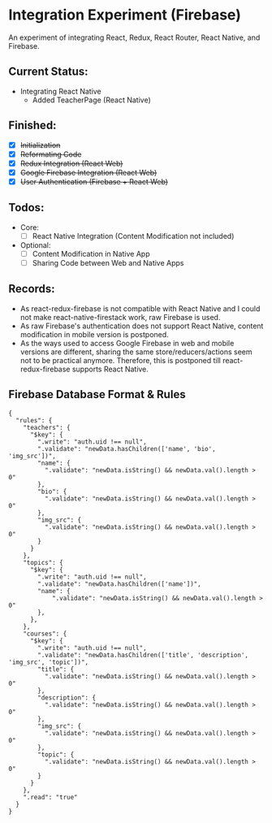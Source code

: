 # Integration Experiment (Firebase)
An experiment of integrating React, Redux, React Router, React Native, and Firebase.

## Current Status:
* Integrating React Native
   * Added TeacherPage (React Native)

## Finished:
- [x] ~~Initialization~~
- [x] ~~Reformating Code~~
- [x] ~~Redux Integration (React Web)~~
- [x] ~~Google Firebase Integration (React Web)~~
- [x] ~~User Authentication (Firebase + React Web)~~
    
## Todos:
* Core: 
    - [ ] React Native Integration (Content Modification not included)
    
* Optional:
    - [ ] Content Modification in Native App
    - [ ] Sharing Code between Web and Native Apps
    
## Records:
* As react-redux-firebase is not compatible with React Native and I could not make react-native-firestack work, raw Firebase is used.
* As raw Firebase's authentication does not support React Native, content modification in mobile version is postponed.
* As the ways used to access Google Firebase in web and mobile versions are different, sharing the same store/reducers/actions seem not to be practical anymore. Therefore, this is postponed till react-redux-firebase supports React Native.

## Firebase Database Format & Rules
```
{
  "rules": {
    "teachers": {
      "$key": {
        ".write": "auth.uid !== null",
        ".validate": "newData.hasChildren(['name', 'bio', 'img_src'])",
        "name": {
          ".validate": "newData.isString() && newData.val().length > 0"
        },
        "bio": {
          ".validate": "newData.isString() && newData.val().length > 0"
        },
        "img_src": {
          ".validate": "newData.isString() && newData.val().length > 0"
        }
      }
    },
    "topics": {
      "$key": {
        ".write": "auth.uid !== null",
        ".validate": "newData.hasChildren(['name'])",
        "name": {
        	".validate": "newData.isString() && newData.val().length > 0"
        },
      },
    },
    "courses": {
      "$key": {
        ".write": "auth.uid !== null",
        ".validate": "newData.hasChildren(['title', 'description', 'img_src', 'topic'])",
        "title": {
          ".validate": "newData.isString() && newData.val().length > 0"
        },
        "description": {
          ".validate": "newData.isString() && newData.val().length > 0"
        },
        "img_src": {
          ".validate": "newData.isString() && newData.val().length > 0"
        },
        "topic": {
          ".validate": "newData.isString() && newData.val().length > 0"
        }
      }
    },
    ".read": "true"
  }
}
```
